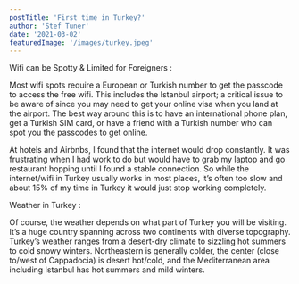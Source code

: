 ```yaml
---
postTitle: 'First time in Turkey?'
author: 'Stef Tuner'
date: '2021-03-02'
featuredImage: '/images/turkey.jpeg'
---
```


Wifi can be Spotty & Limited for Foreigners :

Most wifi spots require a European or Turkish number to get the passcode to access the free wifi. This includes the Istanbul airport; a critical issue to be aware of since you may need to get your online visa when you land at the airport. The best way around this is to have an international phone plan, get a Turkish SIM card, or have a friend with a Turkish number who can spot you the passcodes to get online.

At hotels and Airbnbs, I found that the internet would drop constantly. It was frustrating when I had work to do but would have to grab my laptop and go restaurant hopping until I found a stable connection. So while the internet/wifi in Turkey usually works in most places, it’s often too slow and about 15% of my time in Turkey it would just stop working completely.

Weather in Turkey : 

Of course, the weather depends on what part of Turkey you will be visiting. It’s a huge country spanning across two continents with diverse topography. Turkey’s weather ranges from a desert-dry climate to sizzling hot summers to cold snowy winters. Northeastern is generally colder, the center (close to/west of Cappadocia) is desert hot/cold, and the Mediterranean area including Istanbul has hot summers and mild winters. 